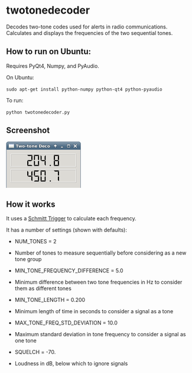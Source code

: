 twotonedecoder
=============

Decodes two-tone codes used for alerts in radio communications.
Calculates and displays the frequencies of the two sequential tones.

How to run on Ubuntu:
-----

Requires PyQt4, Numpy, and PyAudio.

On Ubuntu:

`sudo apt-get install python-numpy python-qt4 python-pyaudio`


To run:

`python twotonedecoder.py`

Screenshot
--------

![Screenshot](twotonedecoder.png)

How it works
--------

It uses a [Schmitt Trigger](http://en.wikipedia.org/wiki/Schmitt_trigger) to calculate each frequency.

It has a number of settings (shown with defaults):

 * NUM_TONES = 2
 *   Number of tones to measure sequentially before considering as a new tone group

 * MIN_TONE_FREQUENCY_DIFFERENCE = 5.0
 *    Minimum difference between two tone frequencies in Hz to consider them as different tones

 * MIN_TONE_LENGTH = 0.200
 *   Minimum length of time in seconds to consider a signal as a tone

 * MAX_TONE_FREQ_STD_DEVIATION = 10.0
 *   Maximum standard deviation in tone frequency to consider a signal as one tone

 * SQUELCH = -70.
 *   Loudness in dB, below which to ignore signals



